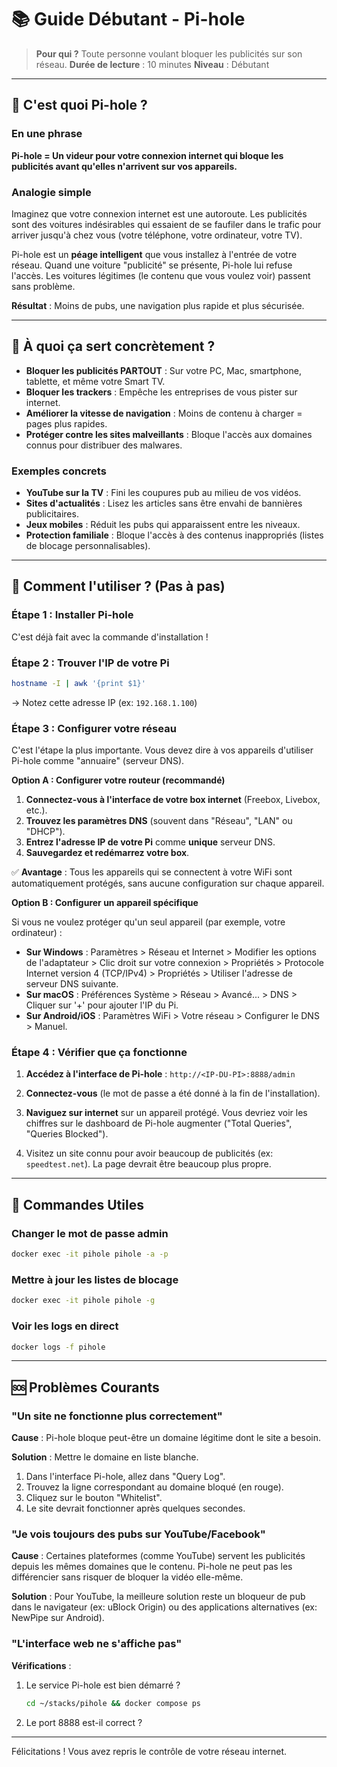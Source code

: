 # 📚 Guide Débutant - Pi-hole

> **Pour qui ?** Toute personne voulant bloquer les publicités sur son réseau.
> **Durée de lecture** : 10 minutes
> **Niveau** : Débutant

---

## 🤔 C'est quoi Pi-hole ?

### En une phrase
**Pi-hole = Un videur pour votre connexion internet qui bloque les publicités avant qu'elles n'arrivent sur vos appareils.**

### Analogie simple
Imaginez que votre connexion internet est une autoroute. Les publicités sont des voitures indésirables qui essaient de se faufiler dans le trafic pour arriver jusqu'à chez vous (votre téléphone, votre ordinateur, votre TV).

Pi-hole est un **péage intelligent** que vous installez à l'entrée de votre réseau. Quand une voiture "publicité" se présente, Pi-hole lui refuse l'accès. Les voitures légitimes (le contenu que vous voulez voir) passent sans problème.

**Résultat** : Moins de pubs, une navigation plus rapide et plus sécurisée.

---

## 🎯 À quoi ça sert concrètement ?

- **Bloquer les publicités PARTOUT** : Sur votre PC, Mac, smartphone, tablette, et même votre Smart TV.
- **Bloquer les trackers** : Empêche les entreprises de vous pister sur internet.
- **Améliorer la vitesse de navigation** : Moins de contenu à charger = pages plus rapides.
- **Protéger contre les sites malveillants** : Bloque l'accès aux domaines connus pour distribuer des malwares.

### Exemples concrets

- **YouTube sur la TV** : Fini les coupures pub au milieu de vos vidéos.
- **Sites d'actualités** : Lisez les articles sans être envahi de bannières publicitaires.
- **Jeux mobiles** : Réduit les pubs qui apparaissent entre les niveaux.
- **Protection familiale** : Bloque l'accès à des contenus inappropriés (listes de blocage personnalisables).

---

## 🚀 Comment l'utiliser ? (Pas à pas)

### Étape 1 : Installer Pi-hole

C'est déjà fait avec la commande d'installation !

### Étape 2 : Trouver l'IP de votre Pi

```bash
hostname -I | awk '{print $1}'
```
→ Notez cette adresse IP (ex: `192.168.1.100`)

### Étape 3 : Configurer votre réseau

C'est l'étape la plus importante. Vous devez dire à vos appareils d'utiliser Pi-hole comme "annuaire" (serveur DNS).

**Option A : Configurer votre routeur (recommandé)**

1.  **Connectez-vous à l'interface de votre box internet** (Freebox, Livebox, etc.).
2.  **Trouvez les paramètres DNS** (souvent dans "Réseau", "LAN" ou "DHCP").
3.  **Entrez l'adresse IP de votre Pi** comme **unique** serveur DNS.
4.  **Sauvegardez et redémarrez votre box**.

✅ **Avantage** : Tous les appareils qui se connectent à votre WiFi sont automatiquement protégés, sans aucune configuration sur chaque appareil.

**Option B : Configurer un appareil spécifique**

Si vous ne voulez protéger qu'un seul appareil (par exemple, votre ordinateur) :

-   **Sur Windows** : Paramètres > Réseau et Internet > Modifier les options de l'adaptateur > Clic droit sur votre connexion > Propriétés > Protocole Internet version 4 (TCP/IPv4) > Propriétés > Utiliser l'adresse de serveur DNS suivante.
-   **Sur macOS** : Préférences Système > Réseau > Avancé... > DNS > Cliquer sur '+' pour ajouter l'IP du Pi.
-   **Sur Android/iOS** : Paramètres WiFi > Votre réseau > Configurer le DNS > Manuel.

### Étape 4 : Vérifier que ça fonctionne

1.  **Accédez à l'interface de Pi-hole** :
    `http://<IP-DU-PI>:8888/admin`

2.  **Connectez-vous** (le mot de passe a été donné à la fin de l'installation).

3.  **Naviguez sur internet** sur un appareil protégé. Vous devriez voir les chiffres sur le dashboard de Pi-hole augmenter ("Total Queries", "Queries Blocked").

4.  Visitez un site connu pour avoir beaucoup de publicités (ex: `speedtest.net`). La page devrait être beaucoup plus propre.

---

## 🔧 Commandes Utiles

### Changer le mot de passe admin
```bash
docker exec -it pihole pihole -a -p
```

### Mettre à jour les listes de blocage
```bash
docker exec -it pihole pihole -g
```

### Voir les logs en direct
```bash
docker logs -f pihole
```

---

## 🆘 Problèmes Courants

### "Un site ne fonctionne plus correctement"

**Cause** : Pi-hole bloque peut-être un domaine légitime dont le site a besoin.

**Solution** : Mettre le domaine en liste blanche.
1.  Dans l'interface Pi-hole, allez dans "Query Log".
2.  Trouvez la ligne correspondant au domaine bloqué (en rouge).
3.  Cliquez sur le bouton "Whitelist".
4.  Le site devrait fonctionner après quelques secondes.

### "Je vois toujours des pubs sur YouTube/Facebook"

**Cause** : Certaines plateformes (comme YouTube) servent les publicités depuis les mêmes domaines que le contenu. Pi-hole ne peut pas les différencier sans risquer de bloquer la vidéo elle-même.

**Solution** : Pour YouTube, la meilleure solution reste un bloqueur de pub dans le navigateur (ex: uBlock Origin) ou des applications alternatives (ex: NewPipe sur Android).

### "L'interface web ne s'affiche pas"

**Vérifications** :
1.  Le service Pi-hole est bien démarré ?
    ```bash
    cd ~/stacks/pihole && docker compose ps
    ```
2.  Le port 8888 est-il correct ?

---

Félicitations ! Vous avez repris le contrôle de votre réseau internet.
